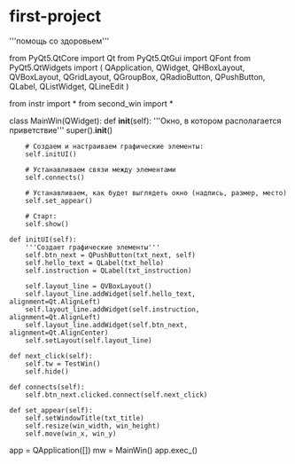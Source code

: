 # first-project
'''помощь со здоровьем'''

from PyQt5.QtCore import Qt
from PyQt5.QtGui import QFont
from PyQt5.QtWidgets import (
    QApplication, QWidget, QHBoxLayout, QVBoxLayout, QGridLayout,
    QGroupBox, QRadioButton, QPushButton, QLabel, QListWidget, QLineEdit
)

from instr import *
from second_win import *


class MainWin(QWidget):
    def __init__(self):
        '''Окно, в котором располагается приветствие'''
        super().__init__()

        # Создаем и настраиваем графические элементы:
        self.initUI()

        # Устанавливаем связи между элементами
        self.connects()

        # Устанавливаем, как будет выглядеть окно (надпись, размер, место)
        self.set_appear()

        # Старт:
        self.show()

    def initUI(self):
        '''Создает графические элементы'''
        self.btn_next = QPushButton(txt_next, self)
        self.hello_text = QLabel(txt_hello)
        self.instruction = QLabel(txt_instruction)

        self.layout_line = QVBoxLayout()
        self.layout_line.addWidget(self.hello_text, alignment=Qt.AlignLeft)
        self.layout_line.addWidget(self.instruction, alignment=Qt.AlignLeft)
        self.layout_line.addWidget(self.btn_next, alignment=Qt.AlignCenter)
        self.setLayout(self.layout_line)

    def next_click(self):
        self.tw = TestWin()
        self.hide()

    def connects(self):
        self.btn_next.clicked.connect(self.next_click)

    def set_appear(self):
        self.setWindowTitle(txt_title)
        self.resize(win_width, win_height)
        self.move(win_x, win_y)

app = QApplication([])
mw = MainWin()
app.exec_()
